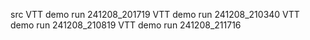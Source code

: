 src
VTT demo run 241208_201719
VTT demo run 241208_210340
VTT demo run 241208_210819
VTT demo run 241208_211716
